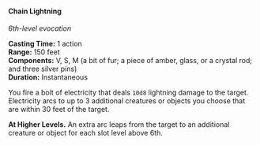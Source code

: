 #### Chain Lightning
<!-- TODO Check and tag this spell -->
<!-- markdownlint-disable-next-line no-emphasis-as-heading -->
_6th-level evocation_

**Casting Time:** 1 action \
**Range:** 150 feet \
**Components:** V, S, M (a bit of fur; a piece of amber, glass, or a crystal rod; and three silver pins) \
**Duration:** Instantaneous

You fire a bolt of electricity that deals `10d8` lightning damage to the target.
Electricity arcs to up to 3 additional creatures or objects you choose that are within 30 feet of the target.

**At Higher Levels.**
An extra arc leaps from the target to an additional creature or object for each slot level above 6th.
